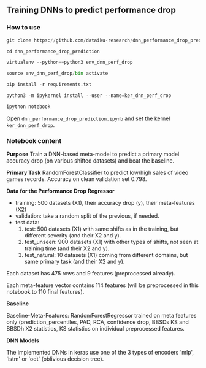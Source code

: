 ## Training DNNs to predict performance drop

### How to use

```python
git clone https://github.com/dataiku-research/dnn_performance_drop_prediction.git

cd dnn_performance_drop_prediction

virtualenv --python==python3 env_dnn_perf_drop

source env_dnn_perf_drop/bin activate

pip install -r requirements.txt

python3 -m ipykernel install --user --name=ker_dnn_perf_drop

ipython notebook
```

Open `dnn_performance_drop_prediction.ipynb` and set the kernel `ker_dnn_perf_drop`.

### Notebook content

**Purpose** Train a DNN-based meta-model to predict a primary model accuracy drop (on various shifted datasets) and beat the baseline.

**Primary Task** RandomForestClassifier to predict low/high sales of video games records. Accuracy on clean validation set 0.798.

**Data for the Performance Drop Regressor**
- training: 500 datasets (X1), their accuracy drop (y), their meta-features (X2)
- validation: take a random split of the previous, if needed.
- test data:
   1. test: 500 datasets (X1) with same shifts as in the training, but different severity (and their X2 and y).
   2. test_unseen: 900 datasets (X1) with other types of shifts, not seen at training time (and their X2 and y).
   3. test_natural: 10 datasets (X1) coming from different domains, but same primary task (and their X2 and y).
   
Each dataset has 475 rows and 9 features (preprocessed already).

Each meta-feature vector contains 114 features (will be preprocessed in this notebook to 110 final features).

**Baseline**

Baseline-Meta-Features: RandomForestRegressor trained on meta features only (prediction_percentiles, PAD, RCA, confidence drop, 
BBSDs KS and BBSDh X2 statistics, KS statistics on individual preprocessed features.

**DNN Models**

The implemented DNNs in keras use one of the 3 types of encoders 'mlp', 'lstm' or 'odt' (oblivious decision tree). 


